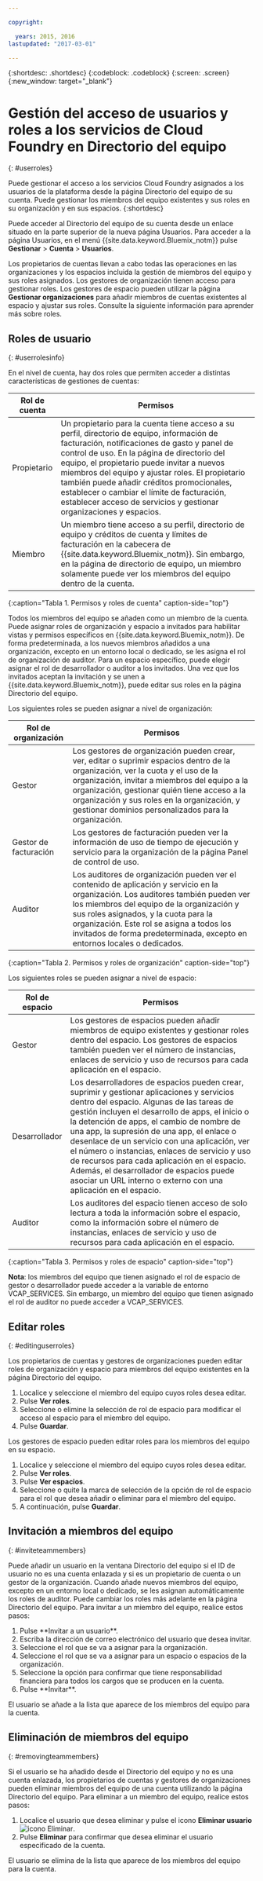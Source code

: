 ```yaml
---

copyright:

  years: 2015, 2016
lastupdated: "2017-03-01"

---
```


{:shortdesc: .shortdesc}
{:codeblock: .codeblock}
{:screen: .screen}
{:new_window: target="_blank"}

# Gestión del acceso de usuarios y roles a los servicios de Cloud Foundry en Directorio del equipo
{: #userroles}

Puede gestionar el acceso a los servicios Cloud Foundry asignados a los usuarios de la plataforma desde la página Directorio del equipo de su cuenta. Puede gestionar los miembros del equipo existentes y sus roles en su organización y en sus espacios. 
{:shortdesc}

Puede acceder al Directorio del equipo de su cuenta desde un enlace situado en la parte superior de la nueva página Usuarios. Para acceder a la página Usuarios, en el menú {{site.data.keyword.Bluemix_notm}} pulse **Gestionar** &gt; **Cuenta** &gt; **Usuarios**.

Los propietarios de cuentas llevan a cabo todas las operaciones en las organizaciones y los espacios incluida la gestión de miembros del equipo y sus roles asignados. Los gestores de organización tienen acceso para gestionar roles. Los gestores de espacio pueden utilizar la página **Gestionar organizaciones** para añadir miembros de cuentas existentes al espacio y ajustar sus roles. Consulte la siguiente información para aprender más sobre roles.

## Roles de usuario
{: #userrolesinfo}

En el nivel de cuenta, hay dos roles que permiten acceder a distintas características de gestiones de cuentas:

| Rol de cuenta | Permisos |
|----------------|---------|
|Propietario | Un propietario para la cuenta tiene acceso a su perfil, directorio de equipo, información de facturación, notificaciones de gasto y panel de control de uso. En la página de directorio del equipo, el propietario puede invitar a nuevos miembros del equipo y ajustar roles. El propietario también puede añadir créditos promocionales, establecer o cambiar el límite de facturación, establecer acceso de servicios y gestionar organizaciones y espacios. |
|Miembro | Un miembro tiene acceso a su perfil, directorio de equipo y créditos de cuenta y límites de facturación en la cabecera de {{site.data.keyword.Bluemix_notm}}. Sin embargo, en la página de directorio de equipo, un miembro solamente puede ver los miembros del equipo dentro de la cuenta. |
{:caption="Tabla 1. Permisos y roles de cuenta" caption-side="top"}

Todos los miembros del equipo se añaden como un miembro de la cuenta. Puede asignar roles de organización y espacio a invitados para habilitar vistas y permisos específicos en {{site.data.keyword.Bluemix_notm}}. De forma predeterminada, a los nuevos miembros añadidos a una organización, excepto en un entorno local o dedicado, se les asigna el rol de organización de auditor. Para un espacio específico, puede elegir asignar el rol de desarrollador o auditor a los invitados. Una vez que los invitados aceptan la invitación y se unen a {{site.data.keyword.Bluemix_notm}}, puede editar sus roles en la página Directorio del equipo.

Los siguientes roles se pueden asignar a nivel de organización:

| Rol de organización | Permisos |
|-------------------|-------------|
|Gestor | Los gestores de organización pueden crear, ver, editar o suprimir espacios dentro de la organización, ver la cuota y el uso de la organización, invitar a miembros del equipo a la organización, gestionar quién tiene acceso a la organización y sus roles en la organización, y gestionar dominios personalizados para la organización. |
|Gestor de facturación | Los gestores de facturación pueden ver la información de uso de tiempo de ejecución y servicio para la organización de la página Panel de control de uso.  |
|Auditor | Los auditores de organización pueden ver el contenido de aplicación y servicio en la organización. Los auditores también pueden ver los miembros del equipo de la organización y sus roles asignados, y la cuota para la organización. Este rol se asigna a todos los invitados de forma predeterminada, excepto en entornos locales o dedicados. |
{:caption="Tabla 2. Permisos y roles de organización" caption-side="top"}

Los siguientes roles se pueden asignar a nivel de espacio:

| Rol de espacio | Permisos |
|------------|-------------|
|Gestor | Los gestores de espacios pueden añadir miembros de equipo existentes y gestionar roles dentro del espacio. Los gestores de espacios también pueden ver el número de instancias, enlaces de servicio y uso de recursos para cada aplicación en el espacio. |
|Desarrollador | Los desarrolladores de espacios pueden crear, suprimir y gestionar aplicaciones y servicios dentro del espacio. Algunas de las tareas de gestión incluyen el desarrollo de apps, el inicio o la detención de apps, el cambio de nombre de una app, la supresión de una app, el enlace o desenlace de un servicio con una aplicación, ver el número o instancias, enlaces de servicio y uso de recursos para cada aplicación en el espacio. Además, el desarrollador de espacios puede asociar un URL interno o externo con una aplicación en el espacio.   |
|Auditor | Los auditores del espacio tienen acceso de solo lectura a toda la información sobre el espacio, como la información sobre el número de instancias, enlaces de servicio y uso de recursos para cada aplicación en el espacio. |
{:caption="Tabla 3. Permisos y roles de espacio" caption-side="top"}

**Nota**: los miembros del equipo que tienen asignado el rol de espacio de gestor o desarrollador puede acceder a la variable de entorno VCAP_SERVICES. Sin embargo, un miembro del equipo que tienen asignado el rol de auditor no puede acceder a VCAP_SERVICES.

## Editar roles
{: #editinguserroles}

Los propietarios de cuentas y gestores de organizaciones pueden editar roles de organización y espacio para miembros del equipo existentes en la página Directorio del equipo.

1. Localice y seleccione el miembro del equipo cuyos roles desea editar.
2. Pulse **Ver roles**.
3. Seleccione o elimine la selección de rol de espacio para modificar el acceso al espacio para el miembro del equipo.
4. Pulse **Guardar**.

Los gestores de espacio pueden editar roles para los miembros del equipo en su espacio.

1. Localice y seleccione el miembro del equipo cuyos roles desea editar.
2. Pulse **Ver roles**.
3. Pulse **Ver espacios**.
4. Seleccione o quite la marca de selección de la opción de rol de espacio para el rol que desea añadir o eliminar para el miembro del equipo.
5. A continuación, pulse **Guardar**.

## Invitación a miembros del equipo
{: #inviteteammembers}

Puede añadir un usuario en la ventana Directorio del equipo si el ID de usuario no es una cuenta enlazada y si es un propietario de cuenta o un gestor de la organización. Cuando añade nuevos miembros del equipo, excepto en un entorno local o dedicado, se les asignan automáticamente los roles de auditor. Puede cambiar los roles más adelante en la página Directorio del equipo. Para invitar a un miembro del equipo, realice estos pasos:

<ol>
<li>Pulse **Invitar a un usuario**.</li>
<li>Escriba la dirección de correo electrónico del usuario que desea invitar.</li>
<li>Seleccione el rol que se va a asignar para la organización.</li>
<li>Seleccione el rol que se va a asignar para un espacio o espacios de la organización.</li>
<li>Seleccione la opción para confirmar que tiene responsabilidad financiera para todos los cargos que se producen en la cuenta.</li>
<li>Pulse **Invitar**.</li>
</ol>

El usuario se añade a la lista que aparece de los miembros del equipo para la cuenta.

## Eliminación de miembros del equipo
{: #removingteammembers}

Si el usuario se ha añadido desde el Directorio del equipo y no es una cuenta enlazada, los propietarios de cuentas y gestores de organizaciones pueden eliminar miembros del equipo de una cuenta utilizando la página Directorio del equipo. Para eliminar a un miembro del equipo, realice estos pasos:

1. Localice el usuario que desea eliminar y pulse el icono **Eliminar usuario** ![icono Eliminar](../icons/icon_remove_teamuser.svg).
2. Pulse **Eliminar** para confirmar que desea eliminar el usuario especificado de la cuenta.

El usuario se elimina de la lista que aparece de los miembros del equipo para la cuenta.
